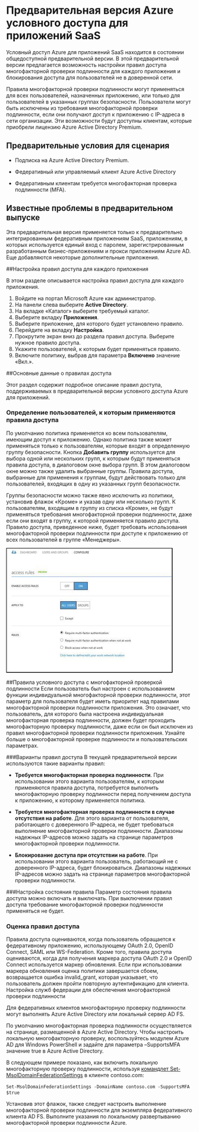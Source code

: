 <properties
	pageTitle="Предварительная версия условного доступа Azure для приложений SaaS | Microsoft Azure"
	description="Функция условного доступа в Azure AD позволяет настроить правила доступа многофакторной проверки подлинности для каждого приложения и блокировать доступ для пользователей не в доверенной сети."
	services="active-directory"
	documentationCenter=""
	authors="femila"
	manager="stevenpo"
	editor=""/>

<tags
	ms.service="active-directory"
	ms.workload="identity"
	ms.tgt_pltfrm="na"
	ms.devlang="na"
	ms.topic="article"
	ms.date="08/12/2015"
	ms.author="femila"/>

# Предварительная версия Azure условного доступа для приложений SaaS

Условный доступ Azure для приложений SaaS находится в состоянии общедоступной предварительной версии. В этой предварительной версии предлагается возможность настройки правил доступа многофакторной проверки подлинности для каждого приложения и блокирования доступа для пользователей не в доверенной сети.

Правила многофакторной проверки подлинности могут применяться для всех пользователей, назначенных приложению, или только для пользователей в указанных группах безопасности. Пользователи могут быть исключены из требования многофакторной проверки подлинности, если они получают доступ к приложению с IP-адреса в сети организации. Эти возможности будут доступны клиентам, которые приобрели лицензию Azure Active Directory Premium.

## Предварительные условия для сценария
* Подписка на Azure Active Directory Premium.

* Федеративный или управляемый клиент Azure Active Directory

* Федеративным клиентам требуется многофакторная проверка подлинности (MFA).

## Известные проблемы в предварительном выпуске
Эта предварительная версия применяется только к предварительно интегрированным федеративным приложениям SaaS, приложениям, в которых используется единый вход с паролем, зарегистрированным разработанным бизнес-приложениям и прокси приложениям Azure AD. Еще добавляются некоторые дополнительные приложения.

##Настройка правил доступа для каждого приложения

В этом разделе описывается настройка правил доступа для каждого приложения.

1. Войдите на портал Microsoft Azure как администратор.
2. На панели слева выберите **Active Directory**.
3. На вкладке «Каталог» выберите требуемый каталог.
4. Выберите вкладку **Приложения**.
5. Выберите приложение, для которого будет установлено правило.
6. Перейдите на вкладку **Настройка**.
7. Прокрутите экран вниз до раздела правил доступа. Выберите нужное правило доступа.
8. Укажите пользователей, к которым будет применяться правило.
9. Включите политику, выбрав для параметра **Включено** значение «Вкл.».

##Основные данные о правилах доступа

Этот раздел содержит подробное описание правил доступа, поддерживаемых в предварительной версии условного доступа Azure для приложений.
### Определение пользователей, к которым применяются правила доступа

По умолчанию политика применяется ко всем пользователям, имеющим доступ к приложению. Однако политика также может применяться только к пользователям, которые входят в определенную группу безопасности. Кнопка **Добавить группу** используется для выбора одной или нескольких групп, к которым будут применяться правила доступа, в диалоговом окне выбора групп. В этом диалоговом окне можно также удалить выбранные группы. Правила доступа, выбранные для применения к группам, будут действовать только для пользователей, входящих в одну из указанных групп безопасности.

Группы безопасности можно также явно исключить из политики, установив флажок «Кроме» и указав одну или несколько групп. К пользователям, входящим в группу из списка «Кроме», не будут применяться требования многофакторной проверки подлинности, даже если они входят в группу, к которой применяется правило доступа. Правило доступа, приведенное ниже, будет требовать использования многофакторной проверки подлинности при доступе к приложению от всех пользователей в группе «Менеджеры».

![Настройка правил условного доступа с использованием многофакторной проверки подлинности](./media/active-directory-conditional-access/conditionalaccess-saas-apps.jpg)

##Правила условного доступа с многофакторной проверкой подлинности
Если пользователь был настроен с использованием функции индивидуальной многофакторной проверки подлинности, этот параметр для пользователя будет иметь приоритет над правилами многофакторной проверки подлинности приложения. Это означает, что пользователь, для которого была настроена индивидуальная многофакторная проверка подлинности, должен будет проходить многофакторную проверку подлинности, даже если он был исключен из правил многофакторной проверки подлинности приложения. Узнайте больше о многофакторной проверке подлинности и пользовательских параметрах.

###Варианты правил доступа
В текущей предварительной версии используются такие варианты правил:

* **Требуется многофакторная проверка подлинности**. При использовании этого варианта пользователям, к которым применяются правила доступа, потребуется выполнить многофакторную проверку подлинности перед получением доступа к приложению, к которому применяется политика.

* **Требуется многофакторная проверка подлинности в случае отсутствия на работе**. Для этого варианта от пользователя, работающего с доверенного IP-адреса, не будет требоваться выполнение многофакторной проверки подлинности. Диапазоны надежных IP-адресов можно задать на странице параметров многофакторной проверки подлинности.

* **Блокирование доступа при отсутствии на работе**. При использовании этого варианта пользователь, работающий не с доверенного IP-адреса, будет блокироваться. Диапазоны надежных IP-адресов можно задать на странице параметров многофакторной проверки подлинности.

###Настройка состояния правила
Параметр состояния правила доступа можно включать и выключать. При выключении правил доступа требование многофакторной проверки подлинности применяться не будет.

### Оценка правил доступа

Правила доступа оцениваются, когда пользователь обращается к федеративному приложению, использующему OAuth 2.0, OpenID Connect, SAML или WS-Federation. Кроме того, правила доступа оцениваются, когда для получения маркера доступа OAuth 2.0 и OpenID Connect используется маркер обновления. Если при использовании маркера обновления оценка политики завершается сбоем, возвращается ошибка invalid\_grant, которая указывает, что пользователь должен пройти повторную аутентификацию для клиента. Настройка служб федерации для обеспечения многофакторной проверки подлинности

Для федеративных клиентов многофакторную проверку подлинности могут выполнять Azure Active Directory или локальный сервер AD FS.

По умолчанию многофакторная проверка подлинности осуществляется на странице, размещенной в Azure Active Directory. Чтобы настроить локальную многофакторную проверку, воспользуйтесь модулем Azure AD для Windows PowerShell и задайте для параметра –SupportsMFA значение true в Azure Active Directory.

В следующем примере показано, как включить локальную многофакторную проверку подлинности, используя [командлет Set-MsolDomainFederationSettings](https://msdn.microsoft.com/library/azure/dn194088.aspx) в клиенте contoso.com:

    Set-MsolDomainFederationSettings -DomainName contoso.com -SupportsMFA $true

Установив этот флажок, также следует настроить выполнение многофакторной проверки подлинности для экземпляра федеративного клиента AD FS. Выполните указания по локальному развертыванию многофакторной проверки подлинности Azure.

<!---HONumber=Oct15_HO3-->
